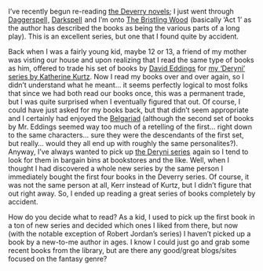 I&#8217;ve recently begun re-reading <a href="http://en.wikipedia.org/wiki/Katharine_Kerr" target="_blank">the Deverry novels</a>; I just went through [Daggerspell](http://www.amazon.com/gp/product/0553565214?ie=UTF8&tag=duncanmackenz-20&linkCode=as2&camp=1789&creative=9325&creativeASIN=0553565214)<img style="border-right: medium none; border-top: medium none; margin: 0px; border-left: medium none; border-bottom: medium none" height="1" alt="" src="http://www.assoc-amazon.com/e/ir?t=duncanmackenz-20&l=as2&o=1&a=0553565214" width="1" border="0" />, [Darkspell](http://www.amazon.com/gp/product/0553568884?ie=UTF8&tag=duncanmackenz-20&linkCode=as2&camp=1789&creative=9325&creativeASIN=0553568884) <img style="border-right: medium none; border-top: medium none; margin: 0px; border-left: medium none; border-bottom: medium none" height="1" alt="" src="http://www.assoc-amazon.com/e/ir?t=duncanmackenz-20&l=as2&o=1&a=0553568884" width="1" border="0" />and I&#8217;m onto [The Bristling Wood](http://www.amazon.com/gp/product/0553285815?ie=UTF8&tag=duncanmackenz-20&linkCode=as2&camp=1789&creative=9325&creativeASIN=0553285815) <img style="border-right: medium none; border-top: medium none; margin: 0px; border-left: medium none; border-bottom: medium none" height="1" alt="" src="http://www.assoc-amazon.com/e/ir?t=duncanmackenz-20&l=as2&o=1&a=0553285815" width="1" border="0" />(basically &#8216;Act 1&#8217; as the author has described the books as being the various parts of a long play). This is an excellent series, but one that I found quite by accident. 

Back when I was a fairly young kid, maybe 12 or 13, a friend of my mother was visting our house and upon realizing that I read the same type of books as him, offered to trade his set of books by <a href="http://en.wikipedia.org/wiki/David_Eddings" target="_blank">David Eddings</a> for <a href="http://en.wikipedia.org/wiki/Deryni_novels" target="_blank">my &#8216;Deryni&#8217; series by Katherine Kurtz</a>. Now I read my books over and over again, so I didn&#8217;t understand what he meant&#8230; it seems perfectly logical to most folks that since we had both read our books once, this was a permanent trade, but I was quite surprised when I eventually figured that out. Of course, I could have just asked for my books back, but that didn&#8217;t seem appropriate and I certainly had enjoyed the <a href="http://en.wikipedia.org/wiki/The_Belgariad" target="_blank">Belgariad</a> (although the second set of books by Mr. Eddings seemed way too much of a retelling of the first&#8230; right down to the same characters&#8230; sure they were the descendants of the first set, but really&#8230; would they all end up with roughly the same personalites?). Anyway, I&#8217;ve always wanted to pick up [the Deryni series](http://www.amazon.com/gp/product/0345326784?ie=UTF8&tag=duncanmackenz-20&linkCode=as2&camp=1789&creative=9325&creativeASIN=0345326784) <img style="border-right: medium none; border-top: medium none; margin: 0px; border-left: medium none; border-bottom: medium none" height="1" alt="" src="http://www.assoc-amazon.com/e/ir?t=duncanmackenz-20&l=as2&o=1&a=0345326784" width="1" border="0" />again so I tend to look for them in bargain bins at bookstores and the like. Well, when I thought I had discovered a whole new series by the same person I immediately bought the first four books in the Deverry series. Of course, it was not the same person at all, Kerr instead of Kurtz, but I didn&#8217;t figure that out right away. So, I ended up reading a great series of books completely by accident.

How do you decide what to read? As a kid, I used to pick up the first book in a ton of new series and decided which ones&nbsp;I liked from there, but now (with the notable exception of Robert Jordan&#8217;s series) I haven&#8217;t picked up a book by a new-to-me author in ages. I know I could just go and grab some recent books from the library, but are there any good/great blogs/sites focused on the fantasy genre?